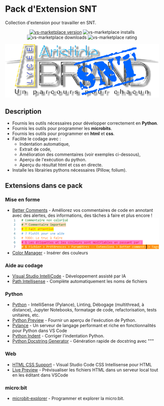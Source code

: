 # Pack d'Extension SNT
Collection  d'extension pour travailler en SNT.
<p align="center">
<a href="https://github.com/FrankSAURET/abriand-snt"><img src="https://badgen.net/vs-marketplace/v/electropol-fr.abriand-snt?icon=github" alt="vs-marketplace version"></a>
<img src="https://badgen.net/vs-marketplace/i/electropol-fr.abriand-snt" alt="vs-marketplace installs">
<img src="https://badgen.net/vs-marketplace/d/electropol-fr.abriand-snt" alt="vs-marketplace downloads">
<img src="https://badgen.net/vs-marketplace/rating/electropol-fr.abriand-snt" alt="vs-marketplace rating">
</p>

![Logo](image/Abriand-SNT.png)

## Description
* Fournis les outils nécessaires pour développer correctement en **Python**. 
* Fournis les outils pour programmer les **microbits**.
* Fournis les outils pour programmer en **html** et **css**.
* Facilite le codage avec :
    * Indentation automatique, 
    * Extrait de code, 
    * Amélioration des commentaires (voir exemples ci-dessous),
    * Aperçu de l'exécution du python.
    * Aperçu du résultat html et css en directe.
* Installe les librairies pythons nécessaires (Pillow, folium).

## Extensions dans ce pack
### Mise en forme
* [Better Comments](https://marketplace.visualstudio.com/items?itemName=aaron-bond.better-comments) - Améliorez vos commentaires de code en annotant avec des alertes, des informations, des tâches à faire et plus encore !
![Code annoté](image/better-comments.png)
* [Color Manager](https://marketplace.visualstudio.com/items?itemName=RoyAction.color-manager) - Insérer des couleurs
### Aide au codage
* [Visual Studio IntelliCode](https://marketplace.visualstudio.com/items?itemName=VisualStudioExptTeam.vscodeintellicode) - Développement assisté par IA
* [Path Intellisense](https://marketplace.visualstudio.com/items?itemName=christian-kohler.path-intellisense) - Complète automatiquement les noms de fichiers
### Python
* [Python](https://marketplace.visualstudio.com/items?itemName=ms-python.python) - IntelliSense (Pylance), Linting, Débogage (multithread, à distance), Jupyter Notebooks, formatage de code, refactorisation, tests unitaires, etc.
* [Python Preview](https://marketplace.visualstudio.com/items?itemName=dongli.python-preview) - Fournir un aperçu de l'exécution de Python.
* [Pylance](https://marketplace.visualstudio.com/items?itemName=ms-python.vscode-pylance) - Un serveur de langage performant et riche en fonctionnalités pour Python dans VS Code
* [Python Indent](https://marketplace.visualstudio.com/items?itemName=KevinRose.vsc-python-indent) - Corriger l'indentation Python.
* [Python Docstring Generator](https://marketplace.visualstudio.com/items?itemName=njpwerner.autodocstring) - Génération rapide de docstring avec """
### Web
* [HTML CSS Support](https://marketplace.visualstudio.com/items?itemName=ecmel.vscode-html-css) - Visual Studio Code CSS Intellisense pour HTML
* [Live Preview](https://marketplace.visualstudio.com/items?itemName=ms-vscode.live-server) - Prévisualiser les fichiers HTML dans un serveur local tout en les éditant dans VSCode
### micro:bit
* [microbit-explorer](https://marketplace.visualstudio.com/items?itemName=electropol-fr.microbit-explorer) - Programmer et explorer la micro:bit.



